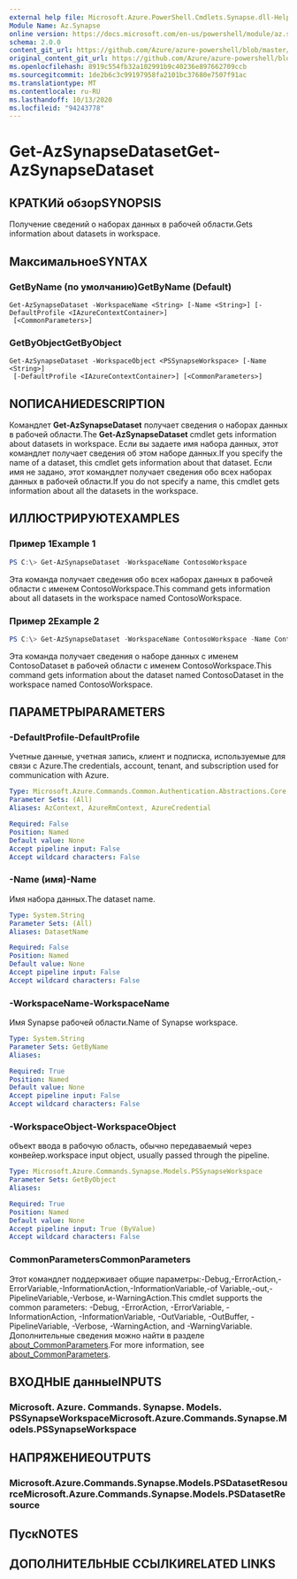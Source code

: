 ```yaml
---
external help file: Microsoft.Azure.PowerShell.Cmdlets.Synapse.dll-Help.xml
Module Name: Az.Synapse
online version: https://docs.microsoft.com/en-us/powershell/module/az.synapse/get-azsynapsedataset
schema: 2.0.0
content_git_url: https://github.com/Azure/azure-powershell/blob/master/src/Synapse/Synapse/help/Get-AzSynapseDataset.md
original_content_git_url: https://github.com/Azure/azure-powershell/blob/master/src/Synapse/Synapse/help/Get-AzSynapseDataset.md
ms.openlocfilehash: 8919c554fb32a102991b9c40236e897662709ccb
ms.sourcegitcommit: 1de2b6c3c99197958fa2101bc37680e7507f91ac
ms.translationtype: MT
ms.contentlocale: ru-RU
ms.lasthandoff: 10/13/2020
ms.locfileid: "94243778"
---
```

# <span data-ttu-id="283f1-101">Get-AzSynapseDataset</span><span class="sxs-lookup"><span data-stu-id="283f1-101">Get-AzSynapseDataset</span></span>

## <span data-ttu-id="283f1-102">КРАТКИй обзор</span><span class="sxs-lookup"><span data-stu-id="283f1-102">SYNOPSIS</span></span>
<span data-ttu-id="283f1-103">Получение сведений о наборах данных в рабочей области.</span><span class="sxs-lookup"><span data-stu-id="283f1-103">Gets information about datasets in workspace.</span></span>

## <span data-ttu-id="283f1-104">Максимальное</span><span class="sxs-lookup"><span data-stu-id="283f1-104">SYNTAX</span></span>

### <span data-ttu-id="283f1-105">GetByName (по умолчанию)</span><span class="sxs-lookup"><span data-stu-id="283f1-105">GetByName (Default)</span></span>
```
Get-AzSynapseDataset -WorkspaceName <String> [-Name <String>] [-DefaultProfile <IAzureContextContainer>]
 [<CommonParameters>]
```

### <span data-ttu-id="283f1-106">GetByObject</span><span class="sxs-lookup"><span data-stu-id="283f1-106">GetByObject</span></span>
```
Get-AzSynapseDataset -WorkspaceObject <PSSynapseWorkspace> [-Name <String>]
 [-DefaultProfile <IAzureContextContainer>] [<CommonParameters>]
```

## <span data-ttu-id="283f1-107">NОПИСАНИЕ</span><span class="sxs-lookup"><span data-stu-id="283f1-107">DESCRIPTION</span></span>
<span data-ttu-id="283f1-108">Командлет **Get-AzSynapseDataset** получает сведения о наборах данных в рабочей области.</span><span class="sxs-lookup"><span data-stu-id="283f1-108">The **Get-AzSynapseDataset** cmdlet gets information about datasets in workspace.</span></span>
<span data-ttu-id="283f1-109">Если вы задаете имя набора данных, этот командлет получает сведения об этом наборе данных.</span><span class="sxs-lookup"><span data-stu-id="283f1-109">If you specify the name of a dataset, this cmdlet gets information about that dataset.</span></span>
<span data-ttu-id="283f1-110">Если имя не задано, этот командлет получает сведения обо всех наборах данных в рабочей области.</span><span class="sxs-lookup"><span data-stu-id="283f1-110">If you do not specify a name, this cmdlet gets information about all the datasets in the workspace.</span></span>

## <span data-ttu-id="283f1-111">ИЛЛЮСТРИРУЮТ</span><span class="sxs-lookup"><span data-stu-id="283f1-111">EXAMPLES</span></span>

### <span data-ttu-id="283f1-112">Пример 1</span><span class="sxs-lookup"><span data-stu-id="283f1-112">Example 1</span></span>
```powershell
PS C:\> Get-AzSynapseDataset -WorkspaceName ContosoWorkspace
```

<span data-ttu-id="283f1-113">Эта команда получает сведения обо всех наборах данных в рабочей области с именем ContosoWorkspace.</span><span class="sxs-lookup"><span data-stu-id="283f1-113">This command gets information about all datasets in the workspace named ContosoWorkspace.</span></span>

### <span data-ttu-id="283f1-114">Пример 2</span><span class="sxs-lookup"><span data-stu-id="283f1-114">Example 2</span></span>
```powershell
PS C:\> Get-AzSynapseDataset -WorkspaceName ContosoWorkspace -Name ContosoDataset
```

<span data-ttu-id="283f1-115">Эта команда получает сведения о наборе данных с именем ContosoDataset в рабочей области с именем ContosoWorkspace.</span><span class="sxs-lookup"><span data-stu-id="283f1-115">This command gets information about the dataset named ContosoDataset in the workspace named ContosoWorkspace.</span></span>

## <span data-ttu-id="283f1-116">ПАРАМЕТРЫ</span><span class="sxs-lookup"><span data-stu-id="283f1-116">PARAMETERS</span></span>

### <span data-ttu-id="283f1-117">-DefaultProfile</span><span class="sxs-lookup"><span data-stu-id="283f1-117">-DefaultProfile</span></span>
<span data-ttu-id="283f1-118">Учетные данные, учетная запись, клиент и подписка, используемые для связи с Azure.</span><span class="sxs-lookup"><span data-stu-id="283f1-118">The credentials, account, tenant, and subscription used for communication with Azure.</span></span>

```yaml
Type: Microsoft.Azure.Commands.Common.Authentication.Abstractions.Core.IAzureContextContainer
Parameter Sets: (All)
Aliases: AzContext, AzureRmContext, AzureCredential

Required: False
Position: Named
Default value: None
Accept pipeline input: False
Accept wildcard characters: False
```

### <span data-ttu-id="283f1-119">-Name (имя)</span><span class="sxs-lookup"><span data-stu-id="283f1-119">-Name</span></span>
<span data-ttu-id="283f1-120">Имя набора данных.</span><span class="sxs-lookup"><span data-stu-id="283f1-120">The dataset name.</span></span>

```yaml
Type: System.String
Parameter Sets: (All)
Aliases: DatasetName

Required: False
Position: Named
Default value: None
Accept pipeline input: False
Accept wildcard characters: False
```

### <span data-ttu-id="283f1-121">-WorkspaceName</span><span class="sxs-lookup"><span data-stu-id="283f1-121">-WorkspaceName</span></span>
<span data-ttu-id="283f1-122">Имя Synapse рабочей области.</span><span class="sxs-lookup"><span data-stu-id="283f1-122">Name of Synapse workspace.</span></span>

```yaml
Type: System.String
Parameter Sets: GetByName
Aliases:

Required: True
Position: Named
Default value: None
Accept pipeline input: False
Accept wildcard characters: False
```

### <span data-ttu-id="283f1-123">-WorkspaceObject</span><span class="sxs-lookup"><span data-stu-id="283f1-123">-WorkspaceObject</span></span>
<span data-ttu-id="283f1-124">объект ввода в рабочую область, обычно передаваемый через конвейер.</span><span class="sxs-lookup"><span data-stu-id="283f1-124">workspace input object, usually passed through the pipeline.</span></span>

```yaml
Type: Microsoft.Azure.Commands.Synapse.Models.PSSynapseWorkspace
Parameter Sets: GetByObject
Aliases:

Required: True
Position: Named
Default value: None
Accept pipeline input: True (ByValue)
Accept wildcard characters: False
```

### <span data-ttu-id="283f1-125">CommonParameters</span><span class="sxs-lookup"><span data-stu-id="283f1-125">CommonParameters</span></span>
<span data-ttu-id="283f1-126">Этот командлет поддерживает общие параметры:-Debug,-ErrorAction,-ErrorVariable,-InformationAction,-InformationVariable,-of Variable,-out,-PipelineVariable,-Verbose, и-WarningAction.</span><span class="sxs-lookup"><span data-stu-id="283f1-126">This cmdlet supports the common parameters: -Debug, -ErrorAction, -ErrorVariable, -InformationAction, -InformationVariable, -OutVariable, -OutBuffer, -PipelineVariable, -Verbose, -WarningAction, and -WarningVariable.</span></span> <span data-ttu-id="283f1-127">Дополнительные сведения можно найти в разделе [about_CommonParameters](http://go.microsoft.com/fwlink/?LinkID=113216).</span><span class="sxs-lookup"><span data-stu-id="283f1-127">For more information, see [about_CommonParameters](http://go.microsoft.com/fwlink/?LinkID=113216).</span></span>

## <span data-ttu-id="283f1-128">ВХОДНЫЕ данные</span><span class="sxs-lookup"><span data-stu-id="283f1-128">INPUTS</span></span>

### <span data-ttu-id="283f1-129">Microsoft. Azure. Commands. Synapse. Models. PSSynapseWorkspace</span><span class="sxs-lookup"><span data-stu-id="283f1-129">Microsoft.Azure.Commands.Synapse.Models.PSSynapseWorkspace</span></span>

## <span data-ttu-id="283f1-130">НАПРЯЖЕНИЕ</span><span class="sxs-lookup"><span data-stu-id="283f1-130">OUTPUTS</span></span>

### <span data-ttu-id="283f1-131">Microsoft.Azure.Commands.Synapse.Models.PSDatasetResource</span><span class="sxs-lookup"><span data-stu-id="283f1-131">Microsoft.Azure.Commands.Synapse.Models.PSDatasetResource</span></span>

## <span data-ttu-id="283f1-132">Пуск</span><span class="sxs-lookup"><span data-stu-id="283f1-132">NOTES</span></span>

## <span data-ttu-id="283f1-133">ДОПОЛНИТЕЛЬНЫЕ ССЫЛКИ</span><span class="sxs-lookup"><span data-stu-id="283f1-133">RELATED LINKS</span></span>

